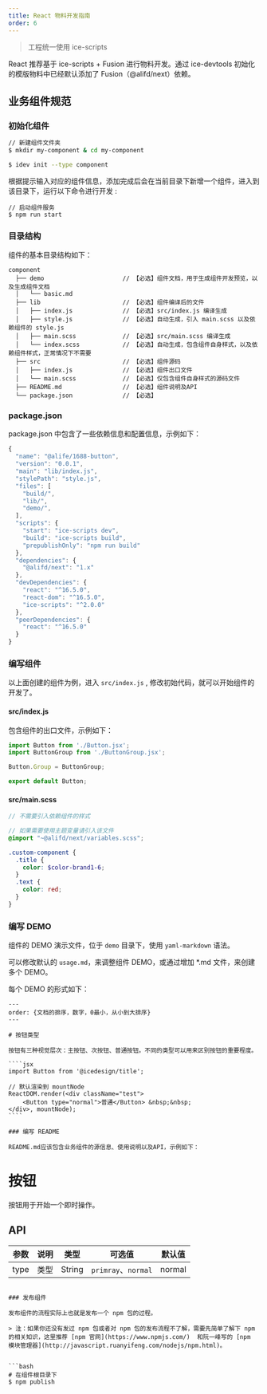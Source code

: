```yaml
---
title: React 物料开发指南
order: 6
---
```


> 工程统一使用 ice-scripts

React 推荐基于 ice-scripts + Fusion 进行物料开发。通过 ice-devtools 初始化的模版物料中已经默认添加了 Fusion（@alifd/next）依赖。

## 业务组件规范

### 初始化组件

```bash
// 新建组件文件夹
$ mkdir my-component & cd my-component

$ idev init --type component
```

根据提示输入对应的组件信息，添加完成后会在当前目录下新增一个组件，进入到该目录下，运行以下命令进行开发 :

```
// 启动组件服务
$ npm run start
```

### 目录结构

组件的基本目录结构如下：

```
component
  ├── demo                      // 【必选】组件文档，用于生成组件开发预览，以及生成组件文档
  │   └── basic.md
  ├── lib                       // 【必选】组件编译后的文件
  │   ├── index.js              // 【必选】src/index.js 编译生成
  │   ├── style.js              // 【必选】自动生成，引入 main.scss 以及依赖组件的 style.js
  │   ├── main.scss             // 【必选】src/main.scss 编译生成
  │   └── index.scss            // 【必选】自动生成，包含组件自身样式，以及依赖组件样式，正常情况下不需要
  ├── src                       // 【必选】组件源码
  │   ├── index.js              // 【必选】组件出口文件
  │   └── main.scss             // 【必选】仅包含组件自身样式的源码文件
  ├── README.md                 // 【必选】组件说明及API
  └── package.json              // 【必选】
```

### package.json

package.json 中包含了一些依赖信息和配置信息，示例如下：

```js
{
  "name": "@alife/1688-button",
  "version": "0.0.1",
  "main": "lib/index.js",
  "stylePath": "style.js",
  "files": [
    "build/",
    "lib/",
    "demo/",
  ],
  "scripts": {
    "start": "ice-scripts dev",
    "build": "ice-scripts build",
    "prepublishOnly": "npm run build"
  },
  "dependencies": {
    "@alifd/next": "1.x"
  },
  "devDependencies": {
    "react": "^16.5.0",
    "react-dom": "^16.5.0",
    "ice-scripts": "^2.0.0"
  },
  "peerDependencies": {
    "react": "^16.5.0"
  }
}
```

### 编写组件

以上面创建的组件为例，进入 `src/index.js` , 修改初始代码，就可以开始组件的开发了。

#### src/index.js

包含组件的出口文件，示例如下：

```js
import Button from './Button.jsx';
import ButtonGroup from './ButtonGroup.jsx';

Button.Group = ButtonGroup;

export default Button;
```

#### src/main.scss

```scss
// 不需要引入依赖组件的样式

// 如果需要使用主题变量请引入该文件
@import "~@alifd/next/variables.scss";

.custom-component {
  .title {
    color: $color-brand1-6;
  }
  .text {
    color: red;
  }
}
```

### 编写 DEMO

组件的 DEMO 演示文件，位于 `demo` 目录下，使用 `yaml-markdown` 语法。

可以修改默认的 `usage.md`，来调整组件 DEMO，或通过增加 *.md 文件，来创建多个 DEMO。

每个 DEMO 的形式如下：

```
---
order: {文档的排序，数字，0最小，从小到大排序}
---

# 按钮类型

按钮有三种视觉层次：主按钮、次按钮、普通按钮。不同的类型可以用来区别按钮的重要程度。

​````jsx
import Button from '@icedesign/title';

// 默认渲染到 mountNode
ReactDOM.render(<div className="test">
    <Button type="normal">普通</Button> &nbsp;&nbsp;
</div>, mountNode);
​````

### 编写 README

README.md应该包含业务组件的源信息、使用说明以及API，示例如下：

```
# 按钮

按钮用于开始一个即时操作。

## API

| 参数 | 说明 | 类型 | 可选值 | 默认值 |
|------|------|------|------|------|
| type | 类型 | String | `primray`、`normal` | normal |
```

### 发布组件

发布组件的流程实际上也就是发布一个 npm 包的过程。

> 注：如果你还没有发过 npm 包或者对 npm 包的发布流程不了解，需要先简单了解下 npm 的相关知识，这里推荐 [npm 官网](https://www.npmjs.com/)  和阮一峰写的 [npm 模块管理器](http://javascript.ruanyifeng.com/nodejs/npm.html)。


```bash
# 在组件根目录下
$ npm publish
```